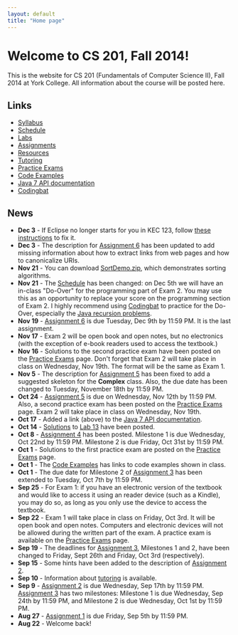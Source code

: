 ```yaml
---
layout: default
title: "Home page"
---
```


# Welcome to CS 201, Fall 2014!

This is the website for CS 201 (Fundamentals of Computer Science II), Fall 2014 at York College. All information about the
course will be posted here.

## Links

* [Syllabus](syllabus.html)
* [Schedule](schedule.html)
* [Labs](labs/index.html)
* [Assignments](assign/index.html)
* [Resources](resources/index.html)
* [Tutoring](tutoring.html)
* [Practice Exams](practice/index.html)
* [Code Examples](examples/index.html)
* [Java 7 API documentation](http://docs.oracle.com/javase/7/docs/api/)
* [Codingbat](http://codingbat.com)

## News

* **Dec 3** - If Eclipse no longer starts for you in KEC 123, follow [these instructions](fixEclipse.html) to fix it.
* **Dec 3** - The description for [Assignment 6](assign/assign06.html) has been updated to add missing information about how to extract links from web pages and how to canonicalize URIs.
* **Nov 21** - You can download [SortDemo.zip](lectures/SortDemo.zip), which demonstrates sorting algorithms.
* **Nov 21** - The [Schedule](schedule.html) has been changed: on Dec 5th we will have an in-class "Do-Over" for the programming part of Exam 2.  You may use this as an opportunity to replace your score on the programming section of Exam 2.  I highly recommend using [Codingbat](http://codingbat.com) to practice for the Do-Over, especially the [Java recursion problems](http://codingbat.com/java/Recursion-1).
* **Nov 19** - [Assignment 6](assign/assign06.html) is due Tuesday, Dec 9th by 11:59 PM.  It is the last assignment.
* **Nov 17** - Exam 2 will be open book and open notes, but no electronics (with the exception of e-book readers used to access the textbook.)
* **Nov 16** - Solutions to the second practice exam have been posted on the [Practice Exams](practice/index.html) page.  Don't forget that Exam 2 will take place in class on Wednesday, Nov 19th. The format will be the same as Exam 1.
* **Nov 5** - The description for [Assignment 5](assign/assign05.html) has been fixed to add a suggested skeleton for the **Complex** class.  Also, the due date has been changed to Tuesday, November 18th by 11:59 PM.
* **Oct 24** - [Assignment 5](assign/assign05.html) is due on Wednesday, Nov 12th by 11:59 PM.  Also, a second practice exam has been posted on the [Practice Exams](practice/index.html) page.  Exam 2 will take place in class on Wednesday, Nov 19th.
* **Oct 17** - Added a link (above) to the [Java 7 API documentation](http://docs.oracle.com/javase/7/docs/api/).
* **Oct 14** - [Solutions](labs/lab13soln.pdf) to [Lab 13](labs/lab13.html) have been posted.
* **Oct 8** - [Assignment 4](assign/assign04.html) has been posted.  Milestone 1 is due Wednesday, Oct 22nd by 11:59 PM.  Milestone 2 is due Friday, Oct 31st by 11:59 PM.
* **Oct 1** - Solutions to the first practice exam are posted on the [Practice Exams](practice/index.html) page.
* **Oct 1** - The [Code Examples](examples/index.html) has links to code examples shown in class.
* **Oct 1** - The due date for Milestone 2 of [Assignment 3](assign/assign03.html) has been extended to Tuesday, Oct 7th by 11:59 PM.
* **Sep 25** - For Exam 1: if you have an electronic version of the textbook and would like to access it using an reader device (such as a Kindle), you may do so, as long as you only use the device to access the textbook.
* **Sep 22** - Exam 1 will take place in class on Friday, Oct 3rd.  It will be open book and open notes.  Computers and electronic devices will not be allowed during the written part of the exam.  A practice exam is available on the [Practice Exams](practice/index.html) page.
* **Sep 19** - The deadlines for [Assignment 3](assign/assign03.html), Milestones 1 and 2, have been changed to Friday, Sept 26th and Friday, Oct 3rd (respectively).
* **Sep 15** - Some hints have been added to the description of [Assignment 2](assign/assign02.html).
* **Sep 10** - Information about [tutoring](tutoring.html) is available.
* **Sep 9** - [Assignment 2](assign/assign02.html) is due Wednesday, Sep 17th by 11:59 PM.  [Assignment 3](assign/assign03.html) has two milestones: Milestone 1 is due Wednesday, Sep 24th by 11:59 PM, and Milestone 2 is due Wednesday, Oct 1st by 11:59 PM.
* **Aug 27** - [Assignment 1](assign/assign01.html) is due Friday, Sep 5th by 11:59 PM.
* **Aug 22** - Welcome back!
